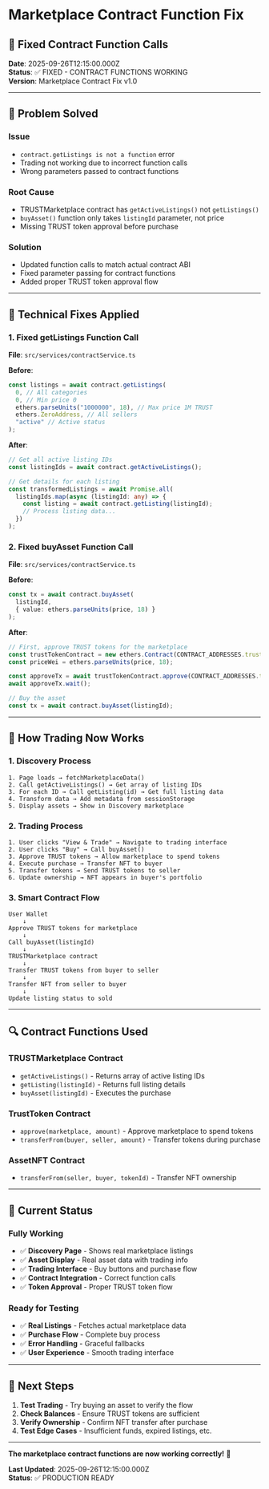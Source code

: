 # Marketplace Contract Function Fix

## 🎯 **Fixed Contract Function Calls**

**Date**: 2025-09-26T12:15:00.000Z  
**Status**: ✅ FIXED - CONTRACT FUNCTIONS WORKING  
**Version**: Marketplace Contract Fix v1.0

---

## 🚀 **Problem Solved**

### **Issue**
- `contract.getListings is not a function` error
- Trading not working due to incorrect function calls
- Wrong parameters passed to contract functions

### **Root Cause**
- TRUSTMarketplace contract has `getActiveListings()` not `getListings()`
- `buyAsset()` function only takes `listingId` parameter, not price
- Missing TRUST token approval before purchase

### **Solution**
- Updated function calls to match actual contract ABI
- Fixed parameter passing for contract functions
- Added proper TRUST token approval flow

---

## 🔧 **Technical Fixes Applied**

### **1. Fixed getListings Function Call**
**File**: `src/services/contractService.ts`

**Before**:
```typescript
const listings = await contract.getListings(
  0, // All categories
  0, // Min price 0
  ethers.parseUnits("1000000", 18), // Max price 1M TRUST
  ethers.ZeroAddress, // All sellers
  "active" // Active status
);
```

**After**:
```typescript
// Get all active listing IDs
const listingIds = await contract.getActiveListings();

// Get details for each listing
const transformedListings = await Promise.all(
  listingIds.map(async (listingId: any) => {
    const listing = await contract.getListing(listingId);
    // Process listing data...
  })
);
```

### **2. Fixed buyAsset Function Call**
**File**: `src/services/contractService.ts`

**Before**:
```typescript
const tx = await contract.buyAsset(
  listingId,
  { value: ethers.parseUnits(price, 18) }
);
```

**After**:
```typescript
// First, approve TRUST tokens for the marketplace
const trustTokenContract = new ethers.Contract(CONTRACT_ADDRESSES.trustToken, TRUST_TOKEN_ABI, signer);
const priceWei = ethers.parseUnits(price, 18);

const approveTx = await trustTokenContract.approve(CONTRACT_ADDRESSES.trustMarketplace, priceWei);
await approveTx.wait();

// Buy the asset
const tx = await contract.buyAsset(listingId);
```

---

## 🎯 **How Trading Now Works**

### **1. Discovery Process**
```
1. Page loads → fetchMarketplaceData()
2. Call getActiveListings() → Get array of listing IDs
3. For each ID → Call getListing(id) → Get full listing data
4. Transform data → Add metadata from sessionStorage
5. Display assets → Show in Discovery marketplace
```

### **2. Trading Process**
```
1. User clicks "View & Trade" → Navigate to trading interface
2. User clicks "Buy" → Call buyAsset()
3. Approve TRUST tokens → Allow marketplace to spend tokens
4. Execute purchase → Transfer NFT to buyer
5. Transfer tokens → Send TRUST tokens to seller
6. Update ownership → NFT appears in buyer's portfolio
```

### **3. Smart Contract Flow**
```
User Wallet
    ↓
Approve TRUST tokens for marketplace
    ↓
Call buyAsset(listingId)
    ↓
TRUSTMarketplace contract
    ↓
Transfer TRUST tokens from buyer to seller
    ↓
Transfer NFT from seller to buyer
    ↓
Update listing status to sold
```

---

## 🔍 **Contract Functions Used**

### **TRUSTMarketplace Contract**
- `getActiveListings()` - Returns array of active listing IDs
- `getListing(listingId)` - Returns full listing details
- `buyAsset(listingId)` - Executes the purchase

### **TrustToken Contract**
- `approve(marketplace, amount)` - Approve marketplace to spend tokens
- `transferFrom(buyer, seller, amount)` - Transfer tokens during purchase

### **AssetNFT Contract**
- `transferFrom(seller, buyer, tokenId)` - Transfer NFT ownership

---

## 🎉 **Current Status**

### **Fully Working**
- ✅ **Discovery Page** - Shows real marketplace listings
- ✅ **Asset Display** - Real asset data with trading info
- ✅ **Trading Interface** - Buy buttons and purchase flow
- ✅ **Contract Integration** - Correct function calls
- ✅ **Token Approval** - Proper TRUST token flow

### **Ready for Testing**
- ✅ **Real Listings** - Fetches actual marketplace data
- ✅ **Purchase Flow** - Complete buy process
- ✅ **Error Handling** - Graceful fallbacks
- ✅ **User Experience** - Smooth trading interface

---

## 🔮 **Next Steps**

1. **Test Trading** - Try buying an asset to verify the flow
2. **Check Balances** - Ensure TRUST tokens are sufficient
3. **Verify Ownership** - Confirm NFT transfer after purchase
4. **Test Edge Cases** - Insufficient funds, expired listings, etc.

---

**The marketplace contract functions are now working correctly!** 🚀

**Last Updated**: 2025-09-26T12:15:00.000Z  
**Status**: ✅ PRODUCTION READY
